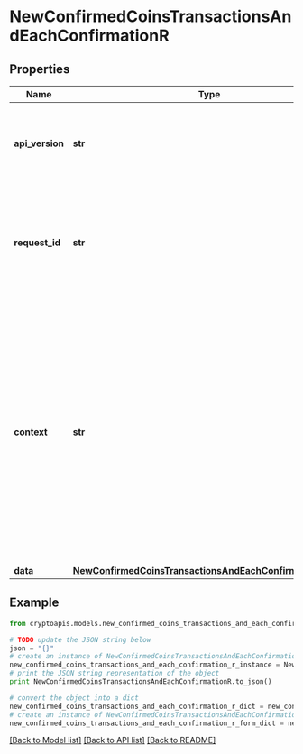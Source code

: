 # NewConfirmedCoinsTransactionsAndEachConfirmationR


## Properties
Name | Type | Description | Notes
------------ | ------------- | ------------- | -------------
**api_version** | **str** | Specifies the version of the API that incorporates this endpoint. | 
**request_id** | **str** | Defines the ID of the request. The &#x60;requestId&#x60; is generated by Crypto APIs and it&#39;s unique for every request. | 
**context** | **str** | In batch situations the user can use the context to correlate responses with requests. This property is present regardless of whether the response was successful or returned as an error. &#x60;context&#x60; is specified by the user. | [optional] 
**data** | [**NewConfirmedCoinsTransactionsAndEachConfirmationRData**](NewConfirmedCoinsTransactionsAndEachConfirmationRData.md) |  | 

## Example

```python
from cryptoapis.models.new_confirmed_coins_transactions_and_each_confirmation_r import NewConfirmedCoinsTransactionsAndEachConfirmationR

# TODO update the JSON string below
json = "{}"
# create an instance of NewConfirmedCoinsTransactionsAndEachConfirmationR from a JSON string
new_confirmed_coins_transactions_and_each_confirmation_r_instance = NewConfirmedCoinsTransactionsAndEachConfirmationR.from_json(json)
# print the JSON string representation of the object
print NewConfirmedCoinsTransactionsAndEachConfirmationR.to_json()

# convert the object into a dict
new_confirmed_coins_transactions_and_each_confirmation_r_dict = new_confirmed_coins_transactions_and_each_confirmation_r_instance.to_dict()
# create an instance of NewConfirmedCoinsTransactionsAndEachConfirmationR from a dict
new_confirmed_coins_transactions_and_each_confirmation_r_form_dict = new_confirmed_coins_transactions_and_each_confirmation_r.from_dict(new_confirmed_coins_transactions_and_each_confirmation_r_dict)
```
[[Back to Model list]](../README.md#documentation-for-models) [[Back to API list]](../README.md#documentation-for-api-endpoints) [[Back to README]](../README.md)


